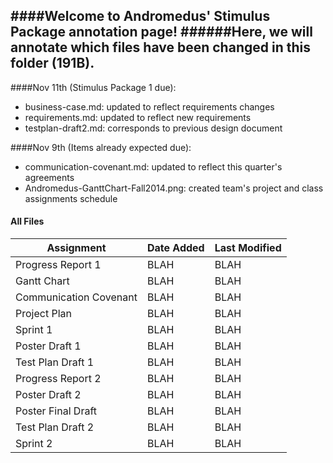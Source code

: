 ####Welcome to Andromedus' Stimulus Package annotation page!
######Here, we will annotate which files have been changed in this folder (191B).
---

####Nov 11th (Stimulus Package 1 due):
+ business-case.md: updated to reflect requirements changes
+ requirements.md: updated to reflect new requirements
+ testplan-draft2.md: corresponds to previous design document
  
####Nov 9th (Items already expected due):
+ communication-covenant.md: updated to reflect this quarter's agreements
+ Andromedus-GanttChart-Fall2014.png: created team's project and class assignments schedule

#### All Files
Assignment | Date Added | Last Modified
---   | ---   | --- 
Progress Report 1 | BLAH | BLAH
Gantt Chart | BLAH | BLAH
Communication Covenant | BLAH | BLAH
Project Plan | BLAH | BLAH
Sprint 1 | BLAH | BLAH
Poster Draft 1 | BLAH | BLAH
Test Plan Draft 1 | BLAH | BLAH
Progress Report 2 | BLAH | BLAH
Poster Draft 2 | BLAH | BLAH
Poster Final Draft | BLAH | BLAH
Test Plan Draft 2 | BLAH | BLAH
Sprint 2 | BLAH | BLAH
